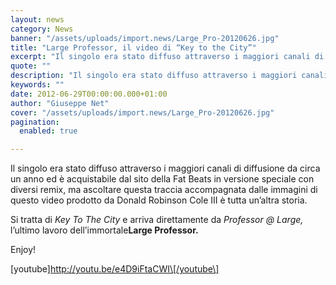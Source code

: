 ```yaml
---
layout: news
category: News
banner: "/assets/uploads/import.news/Large_Pro-20120626.jpg"
title: "Large Professor, il video di “Key to the City”"
excerpt: "Il singolo era stato diffuso attraverso i maggiori canali di diffusione da circa un anno ed è acquistabile dal sito della Fat Beats in versione speciale con diversi remix, ma ascoltare questa traccia accompagnata dalle immagini di questo video prodotto da Donald Robinson Cole III è tutta un’altra storia. Si tratta di Key To The [&hellip"
quote: ""
description: "Il singolo era stato diffuso attraverso i maggiori canali di diffusione da circa un anno ed è acquistabile dal sito della Fat Beats in versione speciale con diversi remix, ma ascoltare questa traccia accompagnata dalle immagini di questo video prodotto da Donald Robinson Cole III è tutta un’altra storia. Si tratta di Key To The [&hellip"
keywords: ""
date: 2012-06-29T00:00:00.000+01:00
author: "Giuseppe Net"
cover: "/assets/uploads/import.news/Large_Pro-20120626.jpg"
pagination:
  enabled: true

---
```


Il singolo era stato diffuso attraverso i maggiori canali di diffusione da circa un anno ed è acquistabile dal sito della Fat Beats in versione speciale con diversi remix, ma ascoltare questa traccia accompagnata dalle immagini di questo video  prodotto da Donald Robinson Cole III è tutta un’altra storia.

Si tratta di _Key To The City_ e arriva direttamente da _Professor @ Large,_ l’ultimo lavoro dell’immortale**Large Professor.**

Enjoy!

\[youtube\]http://youtu.be/e4D9iFtaCWI\[/youtube\]